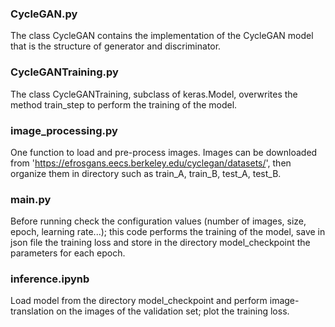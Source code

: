 ### CycleGAN.py
The class CycleGAN contains the implementation of the CycleGAN model that is the structure of generator and discriminator.

### CycleGANTraining.py
The class CycleGANTraining, subclass of keras.Model, overwrites the method train_step to perform the training of the model.

### image_processing.py
One function to load and pre-process images. Images can be downloaded from 'https://efrosgans.eecs.berkeley.edu/cyclegan/datasets/', then organize them in directory such as train_A, train_B, test_A, test_B.

### main.py
Before running check the configuration values (number of images, size, epoch, learning rate...); this code performs the training of the model, save in json file the training loss and store in the directory model_checkpoint the parameters for each epoch.

### inference.ipynb
Load model from the directory model_checkpoint and perform image-translation on the images of the validation set; plot the training loss.
